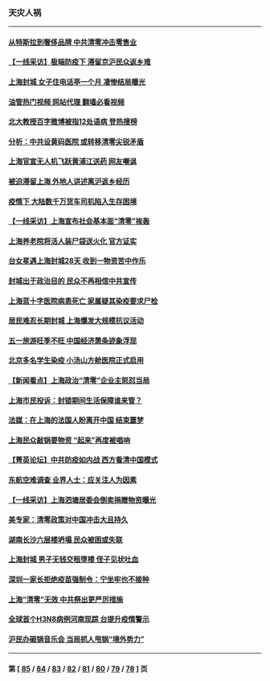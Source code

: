 ### 天灾人祸
---
#### [从特斯拉到奢侈品牌 中共清零冲击零售业](../../pages/ncid280/n13725698.md?05030445) 
#### [【一线采访】极端防疫下 滞留京沪民众返乡难](../../pages/ncid280/n13725538.md?05030445) 
#### [上海封城 女子住电话亭一个月 凄惨结局曝光](../../pages/ncid280/n13725610.md?05030445) 
#### [油管热门视频 网站代理 翻墙必看视频](http://209.222.30.114:81/youtube.html?05030445)
#### [北大教授百字微博被指12处语病 登热搜榜](../../pages/ncid280/n13725381.md?05030445) 
#### [分析：中共设黄码医院 或转移清零尖锐矛盾](../../pages/ncid280/n13725533.md?05030445) 
#### [上海官宣无人机飞跃黄浦江送药 网友嘲讽](../../pages/ncid280/n13725468.md?05030445) 
#### [被迫滞留上海 外地人讲述离沪返乡经历](../../pages/ncid280/n13725331.md?05030445) 
#### [疫情下 大陆数千万货车司机陷入生存困境](../../pages/ncid280/n13725316.md?05030445) 
#### [【一线采访】上海宣布社会基本面“清零”挨轰](../../pages/ncid280/n13724972.md?05030445) 
#### [上海养老院将活人装尸袋送火化 官方证实](../../pages/ncid280/n13725095.md?05030445) 
#### [台女星遇上海封城28天 收到一物资苦中作乐](../../pages/ncid280/n13724986.md?05030445) 
#### [封城出于政治目的 民众不再相信中共宣传](../../pages/ncid280/n13724844.md?05030445) 
#### [上海蓝十字医院病患死亡 家属疑其染疫要求尸检](../../pages/ncid280/n13724866.md?05030445) 
#### [居民难忍长期封城 上海爆发大规模抗议活动](../../pages/ncid280/n13724894.md?05030445) 
#### [五一旅游旺季不旺 中国经济萧条迹象浮现](../../pages/ncid280/n13724856.md?05030445) 
#### [北京多名学生染疫 小汤山方舱医院正式启用](../../pages/ncid280/n13724716.md?05030445) 
#### [【新闻看点】上海政治“清零”企业主怒怼当局](../../pages/ncid280/n13724334.md?05030445) 
#### [上海市民投诉：封锁期间生活保障谁来管？](../../pages/ncid280/n13724428.md?05030445) 
#### [法媒：在上海的法国人盼离开中国 结束噩梦](../../pages/ncid280/n13724441.md?05030445) 
#### [上海民众敲锅要物资 “起来”再度被唱响](../../pages/ncid280/n13724339.md?05030445) 
#### [【菁英论坛】中共防疫如内战 西方看清中国模式](../../pages/ncid280/n13724211.md?05030445) 
#### [东航空难调查 业界人士：应关注人为因素](../../pages/ncid280/n13724333.md?05030445) 
#### [【一线采访】上海泗塘居委会倒卖捐赠物资曝光](../../pages/ncid280/n13724289.md?05030445) 
#### [美专家：清零政策对中国冲击大且持久](../../pages/ncid280/n13724236.md?05030445) 
#### [湖南长沙六层楼坍塌 民众被困或失联](../../pages/ncid280/n13724187.md?05030445) 
#### [上海封城 男子无钱交租堕楼 侄子见状吐血](../../pages/ncid280/n13724011.md?05030445) 
#### [深圳一家长拒绝疫苗强制令：宁坐牢也不接种](../../pages/ncid280/n13724157.md?05030445) 
#### [上海“清零”无效 中共祭出更严厉措施](../../pages/ncid280/n13724093.md?05030445) 
#### [全球首个H3N8病例河南现踪 台提升疫情警示](../../pages/ncid280/n13724004.md?05030445) 
#### [沪民办砸锅音乐会 当局抓人甩锅“境外势力”](../../pages/ncid280/n13723970.md?05030445) 

---
#### 第 [ [85](./85.md?05030445) / [84](./84.md?05030445) / [83](./83.md?05030445) / [82](./82.md?05030445) / [81](./81.md?05030445) / [80](./80.md?05030445) / [79](./79.md?05030445) / [78](./78.md?05030445) ] 页

